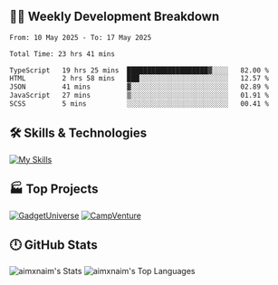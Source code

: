

## 🧑‍💻 Weekly Development Breakdown

<!--START_SECTION:waka-->

```txt
From: 10 May 2025 - To: 17 May 2025

Total Time: 23 hrs 41 mins

TypeScript   19 hrs 25 mins  ████████████████████▓░░░░   82.00 %
HTML         2 hrs 58 mins   ███░░░░░░░░░░░░░░░░░░░░░░   12.57 %
JSON         41 mins         ▓░░░░░░░░░░░░░░░░░░░░░░░░   02.89 %
JavaScript   27 mins         ▒░░░░░░░░░░░░░░░░░░░░░░░░   01.91 %
SCSS         5 mins          ░░░░░░░░░░░░░░░░░░░░░░░░░   00.41 %
```

<!--END_SECTION:waka-->

## 🛠️ Skills & Technologies

[![My Skills](https://skillicons.dev/icons?i=angular,react,docker,mongodb,nodejs,express,github,bootstrap,prisma,postman,postgres&perline=8)](https://skillicons.dev)

## 🏭 Top Projects

[![GadgetUniverse](https://github-readme-stats.vercel.app/api/pin/?username=aimxnaim&repo=GadgetUniverse&theme=dark)](https://github.com/aimxnaim/GadgetUniverse)
[![CampVenture](https://github-readme-stats.vercel.app/api/pin/?username=aimxnaim&repo=CampVenture&theme=dark)](https://github.com/aimxnaim/CampVenture)

## 🕛 GitHub Stats

![aimxnaim's Stats](https://github-readme-stats.vercel.app/api?username=aimxnaim&theme=tokyonight&show_icons=true&hide_border=true&count_private=true)
![aimxnaim's Top Languages](https://github-readme-stats.vercel.app/api/top-langs/?username=aimxnaim&theme=tokyonight&show_icons=true&hide_border=true&layout=compact)




